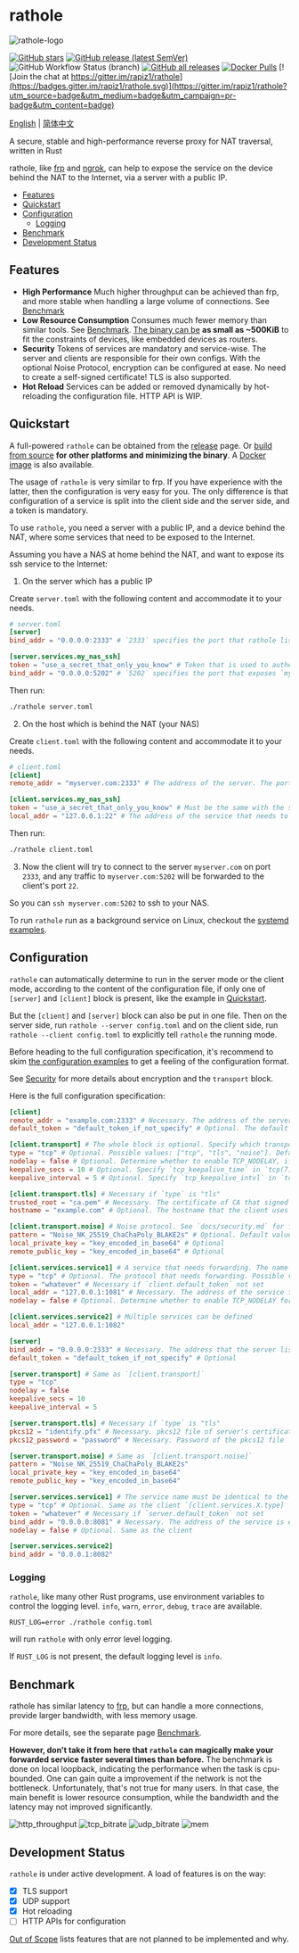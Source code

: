# rathole
![rathole-logo](./docs/img/rathole-logo.png)

[![GitHub stars](https://img.shields.io/github/stars/rapiz1/rathole)](https://github.com/rapiz1/rathole/stargazers)
[![GitHub release (latest SemVer)](https://img.shields.io/github/v/release/rapiz1/rathole)](https://github.com/rapiz1/rathole/releases)
![GitHub Workflow Status (branch)](https://img.shields.io/github/workflow/status/rapiz1/rathole/Rust/main)
[![GitHub all releases](https://img.shields.io/github/downloads/rapiz1/rathole/total)](https://github.com/rapiz1/rathole/releases)
[![Docker Pulls](https://img.shields.io/docker/pulls/rapiz1/rathole)](https://hub.docker.com/r/rapiz1/rathole)
[![Join the chat at https://gitter.im/rapiz1/rathole](https://badges.gitter.im/rapiz1/rathole.svg)](https://gitter.im/rapiz1/rathole?utm_source=badge&utm_medium=badge&utm_campaign=pr-badge&utm_content=badge)

[English](README.md) | [简体中文](README-zh.md)

A secure, stable and high-performance reverse proxy for NAT traversal, written in Rust

rathole, like [frp](https://github.com/fatedier/frp) and [ngrok](https://github.com/inconshreveable/ngrok), can help to expose the service on the device behind the NAT to the Internet, via a server with a public IP.

<!-- TOC -->

- [Features](#features)
- [Quickstart](#quickstart)
- [Configuration](#configuration)
  - [Logging](#logging)
- [Benchmark](#benchmark)
- [Development Status](#development-status)

<!-- /TOC -->

## Features

- **High Performance** Much higher throughput can be achieved than frp, and more stable when handling a large volume of connections. See [Benchmark](#Benchmark)
- **Low Resource Consumption** Consumes much fewer memory than similar tools. See [Benchmark](#Benchmark). [The binary can be](docs/build-guide.md) **as small as ~500KiB** to fit the constraints of devices, like embedded devices as routers.
- **Security** Tokens of services are mandatory and service-wise. The server and clients are responsible for their own configs. With the optional Noise Protocol, encryption can be configured at ease. No need to create a self-signed certificate! TLS is also supported.
- **Hot Reload** Services can be added or removed dynamically by hot-reloading the configuration file. HTTP API is WIP.

## Quickstart

A full-powered `rathole` can be obtained from the [release](https://github.com/rapiz1/rathole/releases) page. Or [build from source](docs/build-guide.md) **for other platforms and minimizing the binary**. A [Docker image](https://hub.docker.com/r/rapiz1/rathole) is also available.

The usage of `rathole` is very similar to frp. If you have experience with the latter, then the configuration is very easy for you. The only difference is that configuration of a service is split into the client side and the server side, and a token is mandatory.

To use `rathole`, you need a server with a public IP, and a device behind the NAT, where some services that need to be exposed to the Internet. 

Assuming you have a NAS at home behind the NAT, and want to expose its ssh service to the Internet:

1. On the server which has a public IP

Create `server.toml` with the following content and accommodate it to your needs.
```toml
# server.toml
[server]
bind_addr = "0.0.0.0:2333" # `2333` specifies the port that rathole listens for clients

[server.services.my_nas_ssh]
token = "use_a_secret_that_only_you_know" # Token that is used to authenticate the client for the service. Change to a arbitrary value.
bind_addr = "0.0.0.0:5202" # `5202` specifies the port that exposes `my_nas_ssh` to the Internet
```

Then run:
```bash
./rathole server.toml
```

2. On the host which is behind the NAT (your NAS)

Create `client.toml` with the following content and accommodate it to your needs.
```toml
# client.toml
[client]
remote_addr = "myserver.com:2333" # The address of the server. The port must be the same with the port in `server.bind_addr`

[client.services.my_nas_ssh]
token = "use_a_secret_that_only_you_know" # Must be the same with the server to pass the validation
local_addr = "127.0.0.1:22" # The address of the service that needs to be forwarded
```

Then run:
```bash
./rathole client.toml
```

3. Now the client will try to connect to the server `myserver.com` on port `2333`, and any traffic to `myserver.com:5202` will be forwarded to the client's port `22`.

So you can `ssh myserver.com:5202` to ssh to your NAS.

To run `rathole` run as a background service on Linux, checkout the [systemd examples](./examples/systemd). 

## Configuration
`rathole` can automatically determine to run in the server mode or the client mode, according to the content of the configuration file, if only one of `[server]` and `[client]` block is present, like the example in [Quickstart](#Quickstart).

But the `[client]` and `[server]` block can also be put in one file. Then on the server side, run `rathole --server config.toml` and on the client side, run `rathole --client config.toml` to explicitly tell `rathole` the running mode.

Before heading to the full configuration specification, it's recommend to skim [the configuration examples](./examples) to get a feeling of the configuration format.

See [Security](./docs/security.md) for more details about encryption and the `transport` block.

Here is the full configuration specification:
```toml
[client]
remote_addr = "example.com:2333" # Necessary. The address of the server
default_token = "default_token_if_not_specify" # Optional. The default token of services, if they don't define their own ones

[client.transport] # The whole block is optional. Specify which transport to use
type = "tcp" # Optional. Possible values: ["tcp", "tls", "noise"]. Default: "tcp"
nodelay = false # Optional. Determine whether to enable TCP_NODELAY, if applicable, to improve the latency but decrease the bandwidth. Default: false
keepalive_secs = 10 # Optional. Specify `tcp_keepalive_time` in `tcp(7)`, if applicable. Default: 10 seconds
keepalive_interval = 5 # Optional. Specify `tcp_keepalive_intvl` in `tcp(7)`, if applicable. Default: 5 seconds

[client.transport.tls] # Necessary if `type` is "tls"
trusted_root = "ca.pem" # Necessary. The certificate of CA that signed the server's certificate
hostname = "example.com" # Optional. The hostname that the client uses to validate the certificate. If not set, fallback to `client.remote_addr`

[client.transport.noise] # Noise protocol. See `docs/security.md` for further explanation
pattern = "Noise_NK_25519_ChaChaPoly_BLAKE2s" # Optional. Default value as shown
local_private_key = "key_encoded_in_base64" # Optional
remote_public_key = "key_encoded_in_base64" # Optional

[client.services.service1] # A service that needs forwarding. The name `service1` can change arbitrarily, as long as identical to the name in the server's configuration
type = "tcp" # Optional. The protocol that needs forwarding. Possible values: ["tcp", "udp"]. Default: "tcp"
token = "whatever" # Necessary if `client.default_token` not set
local_addr = "127.0.0.1:1081" # Necessary. The address of the service that needs to be forwarded
nodelay = false # Optional. Determine whether to enable TCP_NODELAY for data transmission, if applicable, to improve the latency but decrease the bandwidth. Default: false

[client.services.service2] # Multiple services can be defined
local_addr = "127.0.0.1:1082"

[server]
bind_addr = "0.0.0.0:2333" # Necessary. The address that the server listens for clients. Generally only the port needs to be change. 
default_token = "default_token_if_not_specify" # Optional

[server.transport] # Same as `[client.transport]`
type = "tcp" 
nodelay = false
keepalive_secs = 10
keepalive_interval = 5

[server.transport.tls] # Necessary if `type` is "tls"
pkcs12 = "identify.pfx" # Necessary. pkcs12 file of server's certificate and private key
pkcs12_password = "password" # Necessary. Password of the pkcs12 file

[server.transport.noise] # Same as `[client.transport.noise]`
pattern = "Noise_NK_25519_ChaChaPoly_BLAKE2s"
local_private_key = "key_encoded_in_base64" 
remote_public_key = "key_encoded_in_base64" 

[server.services.service1] # The service name must be identical to the client side
type = "tcp" # Optional. Same as the client `[client.services.X.type]
token = "whatever" # Necessary if `server.default_token` not set
bind_addr = "0.0.0.0:8081" # Necessary. The address of the service is exposed at. Generally only the port needs to be change. 
nodelay = false # Optional. Same as the client

[server.services.service2] 
bind_addr = "0.0.0.1:8082"
```

### Logging
`rathole`, like many other Rust programs, use environment variables to control the logging level. `info`, `warn`, `error`, `debug`, `trace` are available.

```
RUST_LOG=error ./rathole config.toml
```
will run `rathole` with only error level logging.

If `RUST_LOG` is not present, the default logging level is `info`.

## Benchmark

rathole has similar latency to [frp](https://github.com/fatedier/frp), but can handle a more connections, provide larger bandwidth, with less memory usage.

For more details, see the separate page [Benchmark](./docs/benchmark.md).

**However, don't take it from here that `rathole` can magically make your forwarded service faster several times than before.** The benchmark is done on local loopback, indicating the performance when the task is cpu-bounded. One can gain quite a improvement if the network is not the bottleneck. Unfortunately, that's not true for many users. In that case, the main benefit is lower resource consumption, while the bandwidth and the latency may not improved significantly.

![http_throughput](./docs/img/http_throughput.svg)
![tcp_bitrate](./docs/img/tcp_bitrate.svg)
![udp_bitrate](./docs/img/udp_bitrate.svg)
![mem](./docs/img/mem-graph.png)

## Development Status

`rathole` is under active development. A load of features is on the way:
- [x] TLS support
- [x] UDP support
- [x] Hot reloading
- [ ] HTTP APIs for configuration

[Out of Scope](./docs/out-of-scope.md) lists features that are not planned to be implemented and why.
